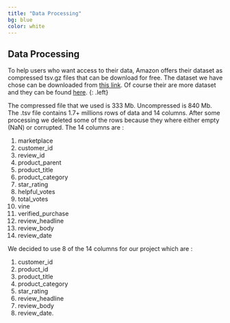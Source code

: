 ```yaml
---
title: "Data Processing"
bg: blue
color: white
---
```


## Data Processing

To help users who want access to their data, Amazon offers their dataset as compressed tsv.gz files that can be download for free. The dataset we have chose can be downloaded from [this link](https://s3.amazonaws.com/amazon-reviews-pds/tsv/amazon_reviews_multilingual_UK_v1_00.tsv.gz). Of course their are more dataset and they can be found [here](https://s3.amazonaws.com/amazon-reviews-pds/tsv/index.txt).
{: .left}

The compressed file that we used is 333 Mb. Uncompressed is 840 Mb. The .tsv file contains 1.7+ millions rows of data and 14 columns. After some processing we deleted some of the rows because they where either empty (NaN) or corrupted.
The 14 columns are :

1. marketplace
1. customer_id
1. review_id
1. product_parent
1. product_title
1. product_category
1. star_rating
1. helpful_votes
1. total_votes
1. vine
1. verified_purchase
1. review_headline
1. review_body
1. review_date


We decided to use 8 of the 14 columns for our project which are :
1. customer_id
1. product_id
1. product_title
1. product_category
1. star_rating
1. review_headline
1. review_body
1. review_date.
